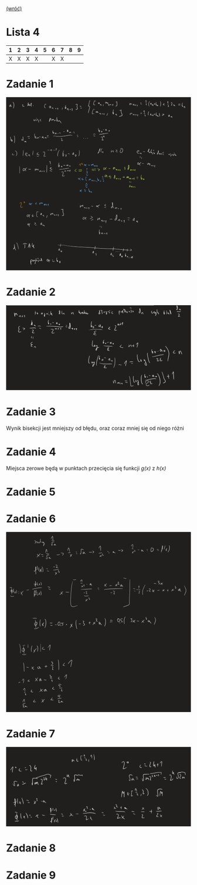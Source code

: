 [(wróć)](../)

# Lista 4
| 1 | 2 | 3 | 4 | 5 | 6 | 7 | 8 | 9 |
|---|---|---|---|---|---|---|---|---|
| X | X | X | X |   | X | X |   |   |


# Zadanie 1
![image](zad1.png)

# Zadanie 2
![image](zad2.png)

# Zadanie 3
Wynik bisekcji jest mniejszy od błędu, oraz coraz mniej się od niego różni

# Zadanie 4
Miejsca zerowe będą w punktach przecięcia się funkcji _g(x)_ z _h(x)_

# Zadanie 5


# Zadanie 6
![image](zad6.png)

# Zadanie 7
![image](zad7.png)

# Zadanie 8


# Zadanie 9






